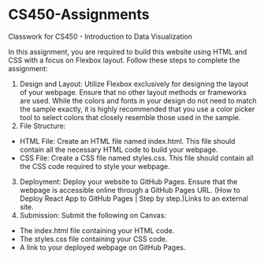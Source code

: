 # CS450-Assignments
Classwork for CS450 - Introduction to Data Visualization

In this assignment, you are required to build this website using HTML and CSS with a focus on Flexbox layout. Follow these steps to complete the assignment:

1. Design and Layout: Utilize Flexbox exclusively for designing the layout of your webpage. Ensure that no other layout methods or frameworks are used. While the colors and fonts in your design do not need to match the sample exactly, it is highly recommended that you use a color picker tool to select colors that closely resemble those used in the sample.
2. File Structure:
* HTML File: Create an HTML file named index.html. This file should contain all the necessary HTML code to build your webpage.
* CSS File: Create a CSS file named styles.css. This file should contain all the CSS code required to style your webpage.
3. Deployment: Deploy your website to GitHub Pages. Ensure that the webpage is accessible online through a GitHub Pages URL. (How to Deploy React App to GitHub Pages | Step by step.)Links to an external site.
4. Submission: Submit the following on Canvas:
* The index.html file containing your HTML code.
* The styles.css file containing your CSS code.
* A link to your deployed webpage on GitHub Pages.